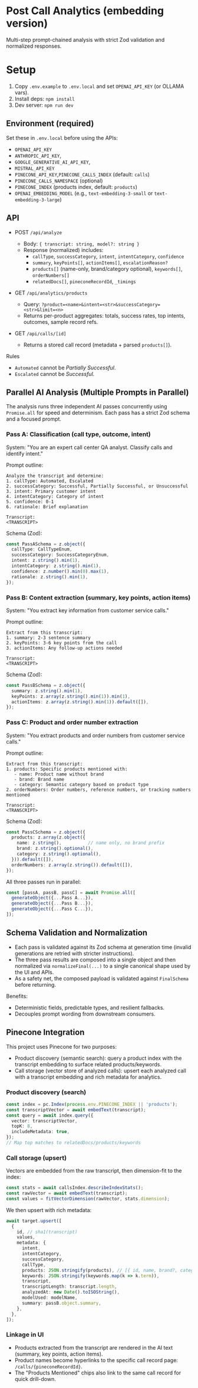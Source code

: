 # Post Call Analytics (embedding version)

Multi-step prompt-chained analysis with strict Zod validation and normalized responses.

# Setup

1. Copy `.env.example` to `.env.local` and set `OPENAI_API_KEY` (or OLLAMA vars).
2. Install deps: `npm install`
3. Dev server: `npm run dev`

## Environment (required)

Set these in `.env.local` before using the APIs:

- `OPENAI_API_KEY` 
- `ANTHROPIC_API_KEY`, 
- `GOOGLE_GENERATIVE_AI_API_KEY`, 
- `MISTRAL_API_KEY`
- `PINECONE_API_KEY`,`PINECONE_CALLS_INDEX` (default: `calls`)
- `PINECONE_CALLS_NAMESPACE` (optional)
- `PINECONE_INDEX` (products index, default: `products`)
- `OPENAI_EMBEDDING_MODEL` (e.g., `text-embedding-3-small` or `text-embedding-3-large`)

## API

- POST `/api/analyze`
  - Body: `{ transcript: string, model?: string }`
  - Response (normalized) includes:
    - `callType`, `successCategory`, `intent`, `intentCategory`, `confidence`
    - `summary`, `keyPoints[]`, `actionItems[]`, `escalationReason?`
    - `products[]` (name-only, brand/category optional), `keywords[]`, `orderNumbers[]`
    - `relatedDocs[]`, `pineconeRecordId`, `_timings`

- GET `/api/analytics/products`
  - Query: `?product=<name>&intent=<str>&successCategory=<str>&limit=<n>`
  - Returns per-product aggregates: totals, success rates, top intents, outcomes, sample record refs.

- GET `/api/calls/[id]`
  - Returns a stored call record (metadata + parsed `products[]`).

Rules

- `Automated` cannot be *Partially Successful*.
- `Escalated` cannot be *Successful*.

## Parallel AI Analysis (Multiple Prompts in Parallel)

The analysis runs three independent AI passes concurrently using `Promise.all` for speed and determinism. Each pass has a strict Zod schema and a focused prompt.

### Pass A: Classification (call type, outcome, intent)
System: "You are an expert call center QA analyst. Classify calls and identify intent."

Prompt outline:
```text
Analyze the transcript and determine:
1. callType: Automated, Escalated
2. successCategory: Successful, Partially Successful, or Unsuccessful
3. intent: Primary customer intent
4. intentCategory: Category of intent
5. confidence: 0-1
6. rationale: Brief explanation

Transcript:
<TRANSCRIPT>
```

Schema (Zod):
```ts
const PassASchema = z.object({
  callType: CallTypeEnum,
  successCategory: SuccessCategoryEnum,
  intent: z.string().min(1),
  intentCategory: z.string().min(1),
  confidence: z.number().min(0).max(1),
  rationale: z.string().min(1),
});
```

### Pass B: Content extraction (summary, key points, action items)
System: "You extract key information from customer service calls."

Prompt outline:
```text
Extract from this transcript:
1. summary: 2-3 sentence summary
2. keyPoints: 3-6 key points from the call
3. actionItems: Any follow-up actions needed

Transcript:
<TRANSCRIPT>
```

Schema (Zod):
```ts
const PassBSchema = z.object({
  summary: z.string().min(1),
  keyPoints: z.array(z.string().min(1)).min(1),
  actionItems: z.array(z.string().min(1)).default([]),
});
```

### Pass C: Product and order number extraction
System: "You extract products and order numbers from customer service calls."

Prompt outline:
```text
Extract from this transcript:
1. products: Specific products mentioned with:
   - name: Product name without brand
   - brand: Brand name
   - category: Semantic category based on product type
2. orderNumbers: Order numbers, reference numbers, or tracking numbers mentioned

Transcript:
<TRANSCRIPT>
```

Schema (Zod):
```ts
const PassCSchema = z.object({
  products: z.array(z.object({
    name: z.string(),          // name only, no brand prefix
    brand: z.string().optional(),
    category: z.string().optional(),
  })).default([]),
  orderNumbers: z.array(z.string()).default([]),
});
```

All three passes run in parallel:
```ts
const [passA, passB, passC] = await Promise.all([
  generateObject({...Pass A...}),
  generateObject({...Pass B...}),
  generateObject({...Pass C...}),
]);
```

## Schema Validation and Normalization

- Each pass is validated against its Zod schema at generation time (invalid generations are retried with stricter instructions).
- The three pass results are composed into a single object and then normalized via `normalizeFinal(...)` to a single canonical shape used by the UI and APIs.
- As a safety net, the composed payload is validated against `FinalSchema` before returning.

Benefits:
- Deterministic fields, predictable types, and resilient fallbacks.
- Decouples prompt wording from downstream consumers.

## Pinecone Integration

This project uses Pinecone for two purposes:

- Product discovery (semantic search): query a product index with the transcript embedding to surface related products/keywords.
- Call storage (vector store of analyzed calls): upsert each analyzed call with a transcript embedding and rich metadata for analytics.

### Product discovery (search)
```ts
const index = pc.Index(process.env.PINECONE_INDEX || 'products');
const transcriptVector = await embedText(transcript);
const query = await index.query({
  vector: transcriptVector,
  topK: 8,
  includeMetadata: true,
});
// Map top matches to relatedDocs/products/keywords
```

### Call storage (upsert)

Vectors are embedded from the raw transcript, then dimension-fit to the index:
```ts
const stats = await callsIndex.describeIndexStats();
const rawVector = await embedText(transcript);
const values = fitVectorDimension(rawVector, stats.dimension);
```

We then upsert with rich metadata:

```ts
await target.upsert([
  {
    id, // sha1(transcript)
    values,
    metadata: {
      intent,
      intentCategory,
      successCategory,
      callType,
      products: JSON.stringify(products), // [{ id, name, brand?, category?, score }]
      keywords: JSON.stringify(keywords.map(k => k.term)),
      transcript,
      transcriptLength: transcript.length,
      analyzedAt: new Date().toISOString(),
      modelUsed: modelName,
      summary: passB.object.summary,
    },
  },
]);
```

### Linkage in UI

- Products extracted from the transcript are rendered in the AI text (summary, key points, action items).
- Product names become hyperlinks to the specific call record page: `/calls/{pineconeRecordId}`.
- The "Products Mentioned" chips also link to the same call record for quick drill-down.

